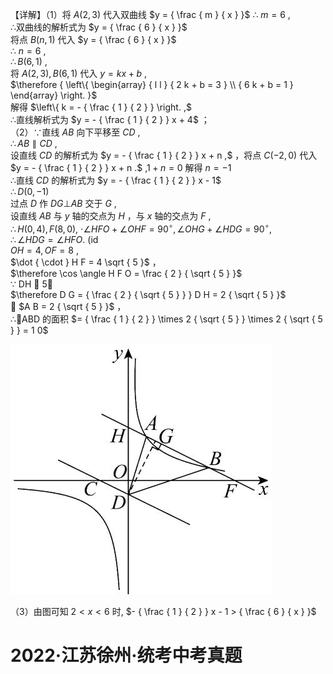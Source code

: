 【详解】（1）将 $A \left( 2 , 3 \right)$ 代入双曲线 $y = { \frac { m } { x } }$ ∴ $m = 6$ ,  
∴双曲线的解析式为 $y = { \frac { 6 } { x } }$   
将点 $B \big ( n , 1 \big )$ 代入 $y = { \frac { 6 } { x } }$   
∴ $n = 6$ ,  
$\therefore B \left( 6 , 1 \right)$ ,  
将 $A \left( 2 , 3 \right) , B \left( 6 , 1 \right)$ 代入 $y = k x + b$ ,  
$\therefore { \left\{ \begin{array} { l l } { 2 k + b = 3 } \\ { 6 k + b = 1 } \end{array} \right. }$   
解得 $\left\{ k = - { \frac { 1 } { 2 } } \right. ,$   
∴直线解析式为 $y = - { \frac { 1 } { 2 } } x + 4$ ；  
（2）∵直线 $A B$ 向下平移至 $C D$ ,  
$\therefore A B \parallel C D$ ,  
设直线 $C D$ 的解析式为 $y = - { \frac { 1 } { 2 } } x + n ,$ ，将点 $C \left( - 2 , 0 \right)$ 代入 $y = - { \frac { 1 } { 2 } } x + n .$ ,$1 + n = 0$ 解得 $n = - 1$   
∴直线 $C D$ 的解析式为 $y = - { \frac { 1 } { 2 } } x - 1$   
$\therefore D ( 0 , - 1 )$   
过点 $D$ 作 $D G \bot A B$ 交于 $G$ ,  
设直线 $A B$ 与 $y$ 轴的交点为 $H$ ，与 $x$ 轴的交点为 $F$ ,  
$\therefore H ( 0 , 4 ) , F ( 8 , 0 ) ,$ $\cdot \angle H F O + \angle O H F = 9 0 ^ { \circ } , \angle O H G + \angle H D G = 9 0 ^ { \circ } ,$   
$\therefore \angle H D G = \angle H F O .$ (id  
$O H = 4 , O F = 8$ ,  
$\dot { \cdot } H F = 4 \sqrt { 5 }$ ，  
$\therefore \cos \angle H F O = \frac { 2 } { \sqrt { 5 } }$   
∵ DH  5，  
$\therefore D G = { \frac { 2 } { \sqrt { 5 } } } D H = 2 { \sqrt { 5 } }$   
 $A B = 2 { \sqrt { 5 } }$ ，  
∴ABD 的面积 $= { \frac { 1 } { 2 } } \times 2 { \sqrt { 5 } } \times 2 { \sqrt { 5 } } = 1 0$

![](<../../qs_image_DB/专题1-4_一文搞定反比例函数7个模型，13类题型（解析版）_/ecb8c2b36b7ec941530649b4d04367b4444bae6f1ead6dbbc96d721c59e41052.jpg>)

（3）由图可知 $2 < x < 6$ 时, $- { \frac { 1 } { 2 } } x - 1 > { \frac { 6 } { x } }$

# 2022·江苏徐州·统考中考真题
